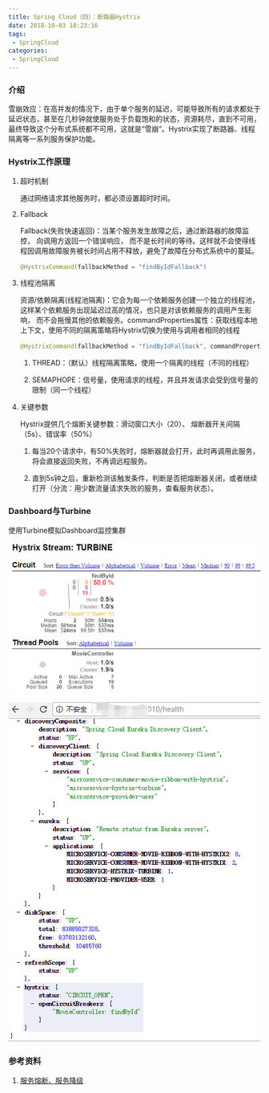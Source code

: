```yaml
---
title: Spring Cloud（四）：断路器Hystrix
date: 2018-10-03 18:23:16
tags:
 - SpringCloud
categories: 
 - SpringCloud
---
```


### 介绍

雪崩效应：在高并发的情况下，由于单个服务的延迟，可能导致所有的请求都处于延迟状态，甚至在几秒钟就使服务处于负载饱和的状态，资源耗尽，直到不可用，最终导致这个分布式系统都不可用，这就是“雪崩”。Hystrix实现了断路器、线程隔离等一系列服务保护功能。

<!-- more -->

### Hystrix工作原理

1. 超时机制

   通过网络请求其他服务时，都必须设置超时时间。

2. Fallback

   Fallback(失败快速返回)：当某个服务发生故障之后，通过断路器的故障监控， 向调用方返回一个错误响应， 而不是长时间的等待。这样就不会使得线程因调用故障服务被长时间占用不释放，避免了故障在分布式系统中的蔓延。

   ~~~java
   @HystrixCommand(fallbackMethod = "findByIdFallback")
   ~~~

3. 线程池隔离

   资源/依赖隔离(线程池隔离)：它会为每一个依赖服务创建一个独立的线程池，这样某个依赖服务出现延迟过高的情况，也只是对该依赖服务的调用产生影响， 而不会拖慢其他的依赖服务。commandProperties属性：获取线程本地上下文，使用不同的隔离策略将Hystrix切换为使用与调用者相同的线程

   ~~~java
   @HystrixCommand(fallbackMethod = "findByIdFallback", commandProperties = @HystrixProperty(name = "execution.isolation.strategy", value = "SEMAPHORE"))
   ~~~

   1.  THREAD：（默认）线程隔离策略，使用一个隔离的线程（不同的线程）

   2.  SEMAPHOPE：信号量，使用请求的线程，并且并发请求会受到信号量的限制（同一个线程）

4. 关键参数

   Hystrix提供几个熔断关键参数：滑动窗口大小（20）、 熔断器开关间隔（5s）、错误率（50%）

   1. 每当20个请求中，有50%失败时，熔断器就会打开，此时再调用此服务，将会直接返回失败，不再调远程服务。

   2. 直到5s钟之后，重新检测该触发条件，判断是否把熔断器关闭，或者继续打开（分流：用少数流量请求失败的服务，查看服务状态）。

### Dashboard与Turbine

使用Turbine模拟Dashboard监控集群

![](hystix\hystix01.png)

![](hystix\hystix02.png)

### 参考资料

1. [服务熔断、服务降级](https://blog.csdn.net/guwei9111986/article/details/51649240)